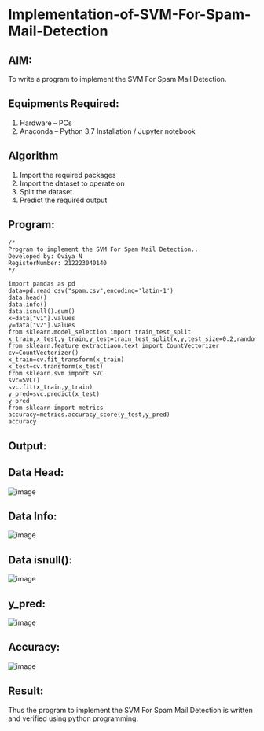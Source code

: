 # Implementation-of-SVM-For-Spam-Mail-Detection

## AIM:
To write a program to implement the SVM For Spam Mail Detection.

## Equipments Required:
1. Hardware – PCs
2. Anaconda – Python 3.7 Installation / Jupyter notebook

## Algorithm
1. Import the required packages
2. Import the dataset to operate on
3. Split the dataset.
4. Predict the required output

## Program:
```
/*
Program to implement the SVM For Spam Mail Detection..
Developed by: Oviya N
RegisterNumber: 212223040140 
*/
```
```
import pandas as pd
data=pd.read_csv("spam.csv",encoding='latin-1')
data.head()
data.info()
data.isnull().sum()
x=data["v1"].values
y=data["v2"].values
from sklearn.model_selection import train_test_split
x_train,x_test,y_train,y_test=train_test_split(x,y,test_size=0.2,random_state=0)
from sklearn.feature_extractiaon.text import CountVectorizer
cv=CountVectorizer()
x_train=cv.fit_transform(x_train)
x_test=cv.transform(x_test)
from sklearn.svm import SVC
svc=SVC()
svc.fit(x_train,y_train)
y_pred=svc.predict(x_test)
y_pred
from sklearn import metrics
accuracy=metrics.accuracy_score(y_test,y_pred)
accuracy
```
## Output:
## Data Head:
![image](https://github.com/user-attachments/assets/e385e182-1339-4348-9516-e72a5117a281)
## Data Info:
![image](https://github.com/user-attachments/assets/d3a3242c-bfea-44b1-8aea-fdc1bd3fc4cf)
## Data isnull():
![image](https://github.com/user-attachments/assets/f5bffc81-7e81-4f4c-b10c-9a40d3673f31)
## y_pred:
![image](https://github.com/user-attachments/assets/48865336-1543-4504-be1b-eee3ea09daaf)
## Accuracy:
![image](https://github.com/user-attachments/assets/66ba834e-48ef-467e-98fd-4ff948f84be0)
## Result:
Thus the program to implement the SVM For Spam Mail Detection is written and verified using python programming.
